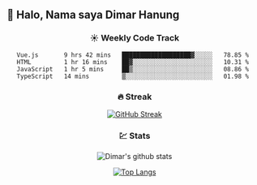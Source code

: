 ## 👋 Halo, Nama saya **Dimar Hanung**

<center>

### :sunny: Weekly Code Track
<!--START_SECTION:waka-->
```text
Vue.js       9 hrs 42 mins   ███████████████████▓░░░░░   78.85 % 
HTML         1 hr 16 mins    ██▓░░░░░░░░░░░░░░░░░░░░░░   10.31 % 
JavaScript   1 hr 5 mins     ██▒░░░░░░░░░░░░░░░░░░░░░░   08.86 % 
TypeScript   14 mins         ▒░░░░░░░░░░░░░░░░░░░░░░░░   01.98 % 
```
<!--END_SECTION:waka-->

### :fire: Streak

[![GitHub Streak](http://github-readme-streak-stats.herokuapp.com?user=dimar-hanung)](https://git.io/streak-stats)

### :chart: Stats

![Dimar's github stats](https://github-readme-stats.vercel.app/api?username=dimar-hanung&show_icons=true&theme=vue)

[![Top Langs](https://github-readme-stats.vercel.app/api/top-langs/?username=dimar-hanung)](#)

</center>

